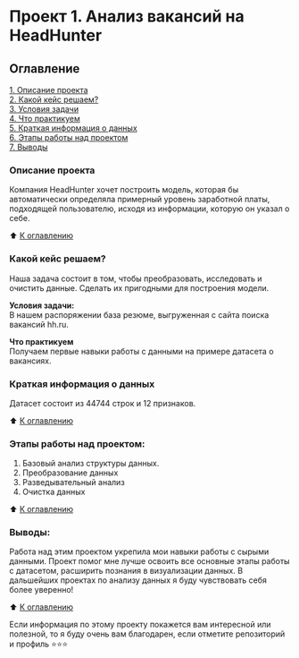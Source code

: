 # Проект 1. Анализ вакансий на HeadHunter

## Оглавление  
[1. Описание проекта](https://github.com/alpisarev/sf_data_science/tree/main/project_1/README.md#Описание-проекта)   
[2. Какой кейс решаем?](https://github.com/alpisarev/sf_data_science/tree/main/project_1/README.md#Какой-кейс-решаем)   
[3. Условия задачи](https://github.com/alpisarev/sf_data_science/tree/main/project_1/README.md#Условия-задачи)   
[4. Что практикуем](https://github.com/alpisarev/sf_data_science/tree/main/project_1/README.md#Что-практикуем)   
[5. Краткая информация о данных](https://github.com/alpisarev/sf_data_science/tree/main/project_1/README.md#Краткая-информация-о-данных)   
[6. Этапы работы над проектом](https://github.com/alpisarev/sf_data_science/tree/main/project_1/README.md#Этапы-работы-над-проектом)   
[7. Выводы](https://github.com/alpisarev/sf_data_science/tree/main/project_1/README.md#Выводы) 

### Описание проекта    
Компания HeadHunter хочет построить модель, которая бы автоматически определяла примерный уровень заработной платы, подходящей пользователю, исходя из информации, которую он указал о себе.

:arrow_up: [К оглавлению](https://github.com/alpisarev/sf_data_science/tree/main/project_0/README.md#Оглавление)


### Какой кейс решаем?    
Наша задача состоит в том, чтобы преобразовать, исследовать и очистить данные. Сделать их пригодными для построения модели.

**Условия задачи:**  
В нашем распоряжении база резюме, выгруженная с сайта поиска вакансий hh.ru.


**Что практикуем**     
Получаем первые навыки работы с данными на примере датасета о вакансиях.


### Краткая информация о данных
Датасет состоит из 44744 строк и 12 признаков. 
  
:arrow_up: [К оглавлению](https://github.com/alpisarev/sf_data_science/tree/main/project_0/README.md#Оглавление)


### Этапы работы над проектом:  
1. Базовый анализ структуры данных.
2. Преобразование данных
3. Разведывательный анализ
4. Очистка данных

:arrow_up: [К оглавлению](https://github.com/alpisarev/sf_data_science/tree/main/project_0/README.md#Оглавление)


### Выводы:  
Работа над этим проектом укрепила мои навыки работы с сырыми данными. Проект помог мне лучше освоить все основные этапы работы с датасетом, расширить познания в визуализации данных. В дальшейших проектах по анализу данных я буду чувствовать себя более уверенно!

:arrow_up: [К оглавлению](https://github.com/alpisarev/sf_data_science/tree/main/project_0/README.md#Оглавление)


Если информация по этому проекту покажется вам интересной или полезной, то я буду очень вам благодарен, если отметите репозиторий и профиль ⭐️⭐️⭐️